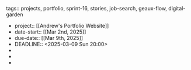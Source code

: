 tags:: projects, portfolio, sprint-16, stories, job-search, geaux-flow, digital-garden

- project:: [[Andrew's Portfolio Website]]
- date-start:: [[Mar 2nd, 2025]]
- due-date:: [[Mar 9th, 2025]]
- DEADLINE:: <2025-03-09 Sun 20:00>
-
-
-